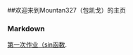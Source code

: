 ##欢迎来到Mountan327（包凯戈）的主页
### Markdown
[第一次作业（sin函数](https://github.com/Mountan327/Mountan327.github.io/blob/main/main.py).
